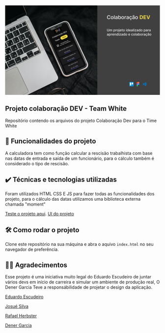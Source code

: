 ![Calculadora rescisao trabalhista](calculadora-rescisao/assets/cover.png)


## Projeto colaboração DEV - Team White
Repositório contendo os arquivos do projeto Colaboração Dev para o Time White 

## 🔨 Funcionalidades do projeto

A calculadora tem como função calcular a rescisão trabalhista com base nas datas de entrada e saída de um funcionário, para o cálculo também é considerado o tipo de rescisão.

## ✔️ Técnicas e tecnologias utilizadas

Foram utilizados HTML CSS E JS para fazer todas as funcionalidades dos projeto, para o cálculo das datas utilizamos uma biblioteca externa chamada "moment"


[Teste o projeto aqui](link).
[UI do projeto](https://www.behance.net/gallery/161662459/Web-app-Colaboracao-DEV)

## 🛠️ Como rodar o projeto

Clone este repositório na sua máquina e abra o aquivo `index.html` no seu navegador de preferência.


## 🙏🏻 Agradecimentos

Esse projeto é uma iniciativa muito legal do Eduardo Escudeiro de juntar vários devs em início de carreira e simular um ambiente de produção real, O Dener Garcia Teve a responsábilidade de projetar o design da aplicação.



[Eduardo Escudeiro](https://www.linkedin.com/in/escuderodev/)

[Josué Silva](https://www.linkedin.com/in/josuedev/)

[Rafael Herbster](https://www.linkedin.com/in/rafael-herbster-3a24291b8/)

[Dener Garcia](https://www.linkedin.com/in/denergarcia/)







